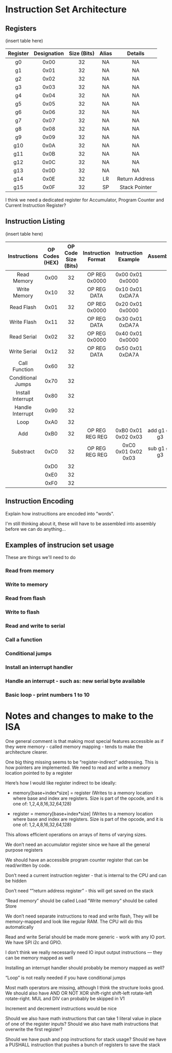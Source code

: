# Instruction Set Architecture 

## Registers
(insert table here)

| Register | Designation | Size (Bits) | Alias |     Details    |
|:--------:|:-----------:|:-----------:|:-----:|:--------------:|
|    g0    |     0x00    |      32     |   NA  |       NA       |
|    g1    |     0x01    |      32     |   NA  |       NA       |
|    g2    |     0x02    |      32     |   NA  |       NA       |
|    g3    |     0x03    |      32     |   NA  |       NA       |
|    g4    |     0x04    |      32     |   NA  |       NA       |
|    g5    |     0x05    |      32     |   NA  |       NA       |
|    g6    |     0x06    |      32     |   NA  |       NA       |
|    g7    |     0x07    |      32     |   NA  |       NA       |
|    g8    |     0x08    |      32     |   NA  |       NA       |
|    g9    |     0x09    |      32     |   NA  |       NA       |
|    g10   |     0x0A    |      32     |   NA  |       NA       |
|    g11   |     0x0B    |      32     |   NA  |       NA       |
|    g12   |     0x0C    |      32     |   NA  |       NA       |
|    g13   |     0x0D    |      32     |   NA  |       NA       |
|    g14   |     0x0E    |      32     |   LR  | Return Address |
|    g15   |     0x0F    |      32     |   SP  |  Stack Pointer |

I think we need a dedicated register for Accumulator, Program Counter and Current Instruction Register?

## Instruction Listing
(insert table here)

|    Instructions   | OP Codes (HEX) |  OP Code Size (Bits) | Instruction Format | Instruction Example |   Assembly   |  Definition  |
|:-----------------:|:--------------:|:--------------------:|:------------------:|:-------------------:|:------------:|:------------:|
|    Read Memory    |      0x00      |          32          |    OP REG 0x0000   |   0x00 0x01 0x0000  |              |              |
|    Write Memory   |      0x10      |          32          |     OP REG DATA    |   0x10 0x01 0xDA7A  |              |              |
|     Read Flash    |      0x01      |          32          |    OP REG 0x0000   |   0x20 0x01 0x0000  |              |              |
|    Write Flash    |      0x11      |          32          |     OP REG DATA    |   0x30 0x01 0xDA7A  |              |              |
|    Read Serial    |      0x02      |          32          |    OP REG 0x0000   |   0x40 0x01 0x0000  |              |              |
|    Write Serial   |      0x12      |          32          |     OP REG DATA    |   0x50 0x01 0xDA7A  |              |              |
|   Call Function   |      0x60      |          32          |                    |                     |              |              |
| Conditional Jumps |      0x70      |          32          |                    |                     |              |              |
| Install Interrupt |      0x80      |          32          |                    |                     |              |              |
|  Handle Interrupt |      0x90      |          32          |                    |                     |              |              |
|        Loop       |      0xA0      |          32          |                    |                     |              |              |
|        Add        |      0xB0      |          32          |   OP REG REG REG   | 0xB0 0x01 0x02 0x03 | add g1 g2 g3 | g1 = g2 + g3 |
|     Substract     |      0xC0      |          32          |   OP REG REG REG   | 0xC0 0x01 0x02 0x03 | sub g1 g2 g3 | g1 = g2 - g3 |
|                   |      0xD0      |          32          |                    |                     |              |              |
|                   |      0xE0      |          32          |                    |                     |              |              |
|                   |      0xF0      |          32          |                    |                     |              |              |

## Instruction Encoding
Explain how instrucitions are encoded into "words".

I'm still thinking about it, these will have to be assembled into assembly before we can do anything...

## Examples of instrucion set usage
These are things we'll need to do

### Read from memory

### Write to memory

### Read from flash

### Write to flash

### Read and write to serial

### Call a function

### Conditional jumps

### Install an interrupt handler

### Handle an interrupt - such as: new serial byte available

### Basic loop - print numbers 1 to 10


# Notes and changes to make to the ISA
One general comment is that making most special features accessible as if they were memory - called memory mapping - tends to make the architecture clearer. 

One big thing missing seems to be “register-indirect” addressing. This is how pointers are implemented.
We need to read and write a memory location pointed to by a register

Here’s how I would like register indirect to be ideally:
- memory[base+index*size] = register (Writes to a memory location where base and index are registers. Size is part of the opcode, and it is one of: 1,2,4,8,16,32,64,128)

- register  = memory[base+index*size] (Writes to a memory location where base and index are registers. Size is part of the opcode, and it is one of: 1,2,4,8,16,32,64,128)

This allows efficient operations on arrays of items of varying sizes. 

We don’t need an accumulator register since we have all the general purpose registers

We should have an accessible program counter register that can be read/written by code.

Don’t need a current instruction register - that is internal to the CPU and can be hidden

Don’t need “”return address register” - this will get saved on the stack

“Read memory” should be called Load
“Write memory“ should be called Store

We don’t need separate instructions to read and write flash, They will be memory-mapped and look like regular RAM. The CPU will do this automatically

Read and write Serial should be made more generic - work with any IO port. We have SPI i2c and GPIO.

I don’t think we really necessarily need IO input output instructions — they can be memory mapped as well

Installing an interrupt handler should probably be memory mapped as well?

“Loop” is not really needed if you have conditional jumps

Most math operators are missing, although I think the structure looks good. We should also have AND OR NOT XOR shift-right shift-left rotate-left rotate-right. MUL and DIV can probably be skipped in V1

Increment and decrement instructions would be nice

Should we also have math instructions that can take 1 literal value in place of one of the register inputs?
Should we also have math instructions that overwrite the first register?

Should we have push and pop instructions for stack usage?
Should we have a PUSHALL instruction that pushes a bunch of registers to save the stack
